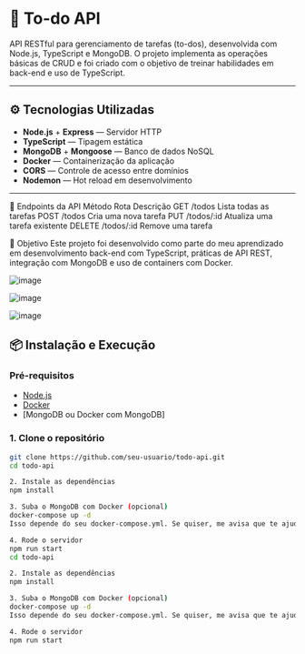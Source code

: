 # 📝 To-do API

API RESTful para gerenciamento de tarefas (to-dos), desenvolvida com Node.js, TypeScript e MongoDB. O projeto implementa as operações básicas de CRUD e foi criado com o objetivo de treinar habilidades em back-end e uso de TypeScript.

---

## ⚙️ Tecnologias Utilizadas

- **Node.js** + **Express** — Servidor HTTP
- **TypeScript** — Tipagem estática
- **MongoDB** + **Mongoose** — Banco de dados NoSQL
- **Docker** — Containerização da aplicação
- **CORS** — Controle de acesso entre domínios
- **Nodemon** — Hot reload em desenvolvimento

---

📮 Endpoints da API
Método	Rota	Descrição
GET	/todos	Lista todas as tarefas
POST	/todos	Cria uma nova tarefa
PUT	/todos/:id	Atualiza uma tarefa existente
DELETE	/todos/:id	Remove uma tarefa

🧠 Objetivo
Este projeto foi desenvolvido como parte do meu aprendizado em desenvolvimento back-end com TypeScript, práticas de API REST, integração com MongoDB e uso de containers com Docker.

![image](https://github.com/user-attachments/assets/89fabe6c-2707-483d-a0e6-7d601fe4ee81)

![image](https://github.com/user-attachments/assets/d910b184-bb79-4a3e-a40f-0e190f1c7060)

![image](https://github.com/user-attachments/assets/731de402-e31f-4151-8590-f8b8a0bca3cb)

## 📦 Instalação e Execução

### Pré-requisitos

- [Node.js](https://nodejs.org/)
- [Docker](https://www.docker.com/)
- [MongoDB ou Docker com MongoDB]

### 1. Clone o repositório

```bash
git clone https://github.com/seu-usuario/todo-api.git
cd todo-api

2. Instale as dependências
npm install

3. Suba o MongoDB com Docker (opcional)
docker-compose up -d
Isso depende do seu docker-compose.yml. Se quiser, me avisa que te ajudo a escrever ele também.

4. Rode o servidor
npm run start
cd todo-api

2. Instale as dependências
npm install

3. Suba o MongoDB com Docker (opcional)
docker-compose up -d
Isso depende do seu docker-compose.yml. Se quiser, me avisa que te ajudo a escrever ele também.

4. Rode o servidor
npm run start
